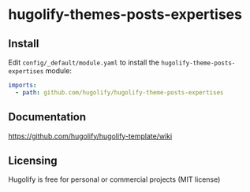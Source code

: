 # hugolify-themes-posts-expertises

## Install

Edit `config/_default/module.yaml` to install the `hugolify-theme-posts-expertises` module:

```yml
imports:
  - path: github.com/hugolify/hugolify-theme-posts-expertises
```

## Documentation

https://github.com/hugolify/hugolify-template/wiki

## Licensing

Hugolify is free for personal or commercial projects (MIT license)
